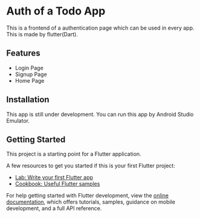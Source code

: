 # Auth of a Todo App

This is a frontend of a authentication page which can be used in every app. This is made by flutter(Dart).


## Features

- Login Page
- Signup Page
- Home Page


## Installation

This app is still under development. You can run this app by Android Studio Emulator. 


## Getting Started

This project is a starting point for a Flutter application.

A few resources to get you started if this is your first Flutter project:

- [Lab: Write your first Flutter app](https://docs.flutter.dev/get-started/codelab)
- [Cookbook: Useful Flutter samples](https://docs.flutter.dev/cookbook)

For help getting started with Flutter development, view the
[online documentation](https://docs.flutter.dev/), which offers tutorials,
samples, guidance on mobile development, and a full API reference.
